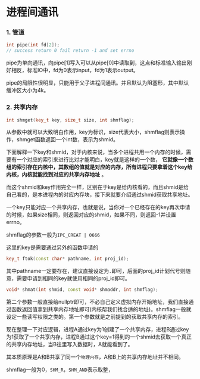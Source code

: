 # 进程间通讯

### 1. 管道

```C++
int pipe(int fd[2]);
// success return 0 fail return -1 and set errno
```

pipe为单向通讯，向pipe[1]写入可以从pipe[0]中读取到，这点和标准输入输出刚好相反，标准IO中，fd为0表示input，fd为1表示output。

pipe的局限性很明显，只能用于父子进程间通讯。并且默认为阻塞形，其中默认缓冲区大小为4k。


### 2. 共享内存

```C++
int shmget(key_t key, size_t size, int shmflag);
```

从参数中就可以大致明白作用，key为标识，size代表大小，shmflag则表示操作，shmget函数返回一个int数，表示为shmid。

下面解释一下key和shmid，对于内核来说，当多个进程共用一个内存的时候，需要有一个对应的索引来进行比对才能明白，key就是这样的一个数， __它就像一个数组的索引存在内核中，其数组的值就是对应的内存，所有进程只要拿着这个key给内核，内核就能找到对应的共享内存地址__ 。

而这个shmid和key作用完全一样，区别在于key是给内核看的，而且shmid是给自己看的，是本进程内的对应内存块，接下来就要介绍通过shmid获取共享地址。

一个key只能对应一个共享内存，也就是说，当你对一个已经存在的key再次申请的时候，如果size相同，则返回对应的shmid，如果不同，则返回-1并设置errno。

shmflag的参数一般为`IPC_CREAT | 0666`

这里的key是需要通过另外的函数申请的

```C++
key_t ftok(const char* pathname, int proj_id);
```

其中pathname一定要存在，建议直接设定为`.`即可，后面的proj_id计划代号则随意，需要申请到相同的key就使用相同的proj_id即可。


```C++
void* shmat(int shmid, const void* shmaddr, int shmflag);
```

第二个参数一般直接给nullptr即可，不必自己定义虚拟内存开始地址，我们直接通过函数返回值拿到共享内存地址即可(内核帮我们找合适的地址)。shmflag一般就设定一些读写权限之类的。第一个参数就是之前提到的获取共享内存的索引。

现在整理一下对应逻辑，进程A通过key为1创建了一个共享内存，进程B通过key为1获取了一个共享内存，进程B通过这个key=1得到的一个shmid去获取一个真正的共享内存地址，当B往里写入数据时，A就能看到了。

其本质原理是A和B共享了同一个`物理内存`，A和B上的共享内存地址并不相同。

shmflag一般为0，`SHM_R`，`SHM_AND`表示取整，
